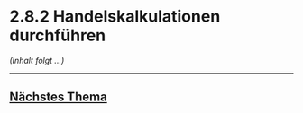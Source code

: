 # 2.8.2 Handelskalkulationen durchführen

*(Inhalt folgt ...)*


---

## [Nächstes Thema](./2.8.3_Handelskalkulationen_durchfuehren.md)